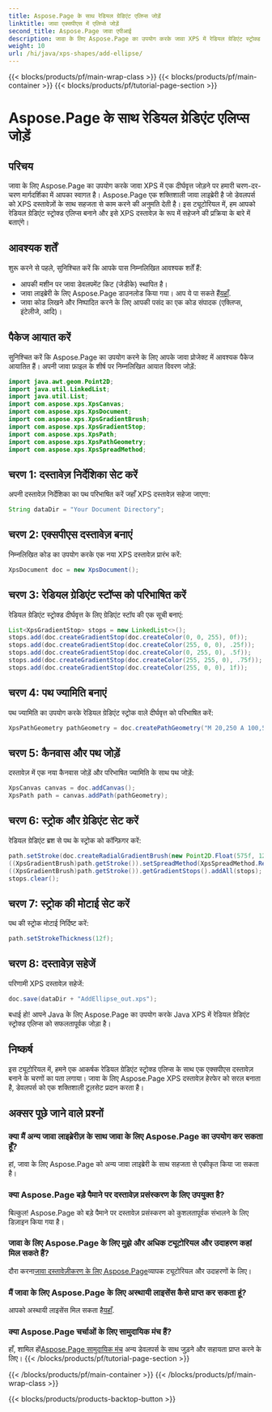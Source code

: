 ```yaml
---
title: Aspose.Page के साथ रेडियल ग्रेडिएंट एलिप्स जोड़ें
linktitle: जावा एक्सपीएस में एलिप्से जोड़ें
second_title: Aspose.Page जावा एपीआई
description: जावा के लिए Aspose.Page का उपयोग करके जावा XPS में रेडियल ग्रेडिएंट स्ट्रोक्ड एलिप्स जोड़ने पर चरण-दर-चरण मार्गदर्शिका देखें। अपने दस्तावेज़ निर्माण को सहजता से बढ़ाएं।
weight: 10
url: /hi/java/xps-shapes/add-ellipse/
---
```


{{< blocks/products/pf/main-wrap-class >}}
{{< blocks/products/pf/main-container >}}
{{< blocks/products/pf/tutorial-page-section >}}

# Aspose.Page के साथ रेडियल ग्रेडिएंट एलिप्स जोड़ें

## परिचय
जावा के लिए Aspose.Page का उपयोग करके जावा XPS में एक दीर्घवृत्त जोड़ने पर हमारी चरण-दर-चरण मार्गदर्शिका में आपका स्वागत है। Aspose.Page एक शक्तिशाली जावा लाइब्रेरी है जो डेवलपर्स को XPS दस्तावेज़ों के साथ सहजता से काम करने की अनुमति देती है। इस ट्यूटोरियल में, हम आपको रेडियल ग्रेडिएंट स्ट्रोक्ड एलिप्स बनाने और इसे XPS दस्तावेज़ के रूप में सहेजने की प्रक्रिया के बारे में बताएंगे।
## आवश्यक शर्तें
शुरू करने से पहले, सुनिश्चित करें कि आपके पास निम्नलिखित आवश्यक शर्तें हैं:
- आपकी मशीन पर जावा डेवलपमेंट किट (जेडीके) स्थापित है।
-  जावा लाइब्रेरी के लिए Aspose.Page डाउनलोड किया गया। आप ये पा सकते हैं[यहाँ](https://releases.aspose.com/page/java/).
- जावा कोड लिखने और निष्पादित करने के लिए आपकी पसंद का एक कोड संपादक (एक्लिप्स, इंटेलीजे, आदि)।
## पैकेज आयात करें
सुनिश्चित करें कि Aspose.Page का उपयोग करने के लिए आपके जावा प्रोजेक्ट में आवश्यक पैकेज आयातित हैं। अपनी जावा फ़ाइल के शीर्ष पर निम्नलिखित आयात विवरण जोड़ें:
```java
import java.awt.geom.Point2D;
import java.util.LinkedList;
import java.util.List;
import com.aspose.xps.XpsCanvas;
import com.aspose.xps.XpsDocument;
import com.aspose.xps.XpsGradientBrush;
import com.aspose.xps.XpsGradientStop;
import com.aspose.xps.XpsPath;
import com.aspose.xps.XpsPathGeometry;
import com.aspose.xps.XpsSpreadMethod;
```
## चरण 1: दस्तावेज़ निर्देशिका सेट करें
अपनी दस्तावेज़ निर्देशिका का पथ परिभाषित करें जहाँ XPS दस्तावेज़ सहेजा जाएगा:
```java
String dataDir = "Your Document Directory";
```
## चरण 2: एक्सपीएस दस्तावेज़ बनाएं
निम्नलिखित कोड का उपयोग करके एक नया XPS दस्तावेज़ प्रारंभ करें:
```java
XpsDocument doc = new XpsDocument();
```
## चरण 3: रेडियल ग्रेडिएंट स्टॉप्स को परिभाषित करें
रेडियल ग्रेडिएंट स्ट्रोक्ड दीर्घवृत्त के लिए ग्रेडिएंट स्टॉप की एक सूची बनाएं:
```java
List<XpsGradientStop> stops = new LinkedList<>();
stops.add(doc.createGradientStop(doc.createColor(0, 0, 255), 0f));
stops.add(doc.createGradientStop(doc.createColor(255, 0, 0), .25f));
stops.add(doc.createGradientStop(doc.createColor(0, 255, 0), .5f));
stops.add(doc.createGradientStop(doc.createColor(255, 255, 0), .75f));
stops.add(doc.createGradientStop(doc.createColor(255, 0, 0), 1f));
```
## चरण 4: पथ ज्यामिति बनाएं
पथ ज्यामिति का उपयोग करके रेडियल ग्रेडिएंट स्ट्रोक वाले दीर्घवृत्त को परिभाषित करें:
```java
XpsPathGeometry pathGeometry = doc.createPathGeometry("M 20,250 A 100,50 0 1 1 220,250 100,50 0 1 1 20,250");
```
## चरण 5: कैनवास और पथ जोड़ें
दस्तावेज़ में एक नया कैनवास जोड़ें और परिभाषित ज्यामिति के साथ पथ जोड़ें:
```java
XpsCanvas canvas = doc.addCanvas();
XpsPath path = canvas.addPath(pathGeometry);
```
## चरण 6: स्ट्रोक और ग्रेडिएंट सेट करें
रेडियल ग्रेडिएंट ब्रश से पथ के स्ट्रोक को कॉन्फ़िगर करें:
```java
path.setStroke(doc.createRadialGradientBrush(new Point2D.Float(575f, 125f), new Point2D.Float(575f, 100f), 75f, 50f));
((XpsGradientBrush)path.getStroke()).setSpreadMethod(XpsSpreadMethod.Reflect);
((XpsGradientBrush)path.getStroke()).getGradientStops().addAll(stops);
stops.clear();
```
## चरण 7: स्ट्रोक की मोटाई सेट करें
पथ की स्ट्रोक मोटाई निर्दिष्ट करें:
```java
path.setStrokeThickness(12f);
```
## चरण 8: दस्तावेज़ सहेजें
परिणामी XPS दस्तावेज़ सहेजें:
```java
doc.save(dataDir + "AddEllipse_out.xps");
```
बधाई हो! आपने Java के लिए Aspose.Page का उपयोग करके Java XPS में रेडियल ग्रेडिएंट स्ट्रोक्ड एलिप्स को सफलतापूर्वक जोड़ा है।
## निष्कर्ष
इस ट्यूटोरियल में, हमने एक आकर्षक रेडियल ग्रेडिएंट स्ट्रोक्ड एलिप्स के साथ एक एक्सपीएस दस्तावेज़ बनाने के चरणों का पता लगाया। जावा के लिए Aspose.Page XPS दस्तावेज़ हेरफेर को सरल बनाता है, डेवलपर्स को एक शक्तिशाली टूलसेट प्रदान करता है।
## अक्सर पूछे जाने वाले प्रश्नों
### क्या मैं अन्य जावा लाइब्रेरीज़ के साथ जावा के लिए Aspose.Page का उपयोग कर सकता हूँ?
हां, जावा के लिए Aspose.Page को अन्य जावा लाइब्रेरी के साथ सहजता से एकीकृत किया जा सकता है।
### क्या Aspose.Page बड़े पैमाने पर दस्तावेज़ प्रसंस्करण के लिए उपयुक्त है?
बिल्कुल! Aspose.Page को बड़े पैमाने पर दस्तावेज़ प्रसंस्करण को कुशलतापूर्वक संभालने के लिए डिज़ाइन किया गया है।
### जावा के लिए Aspose.Page के लिए मुझे और अधिक ट्यूटोरियल और उदाहरण कहां मिल सकते हैं?
 दौरा करना[जावा दस्तावेज़ीकरण के लिए Aspose.Page](https://reference.aspose.com/page/java/)व्यापक ट्यूटोरियल और उदाहरणों के लिए।
### मैं जावा के लिए Aspose.Page के लिए अस्थायी लाइसेंस कैसे प्राप्त कर सकता हूं?
 आपको अस्थायी लाइसेंस मिल सकता है[यहाँ](https://purchase.aspose.com/temporary-license/).
### क्या Aspose.Page चर्चाओं के लिए सामुदायिक मंच हैं?
 हाँ, शामिल हों[Aspose.Page सामुदायिक मंच](https://forum.aspose.com/c/page/39) अन्य डेवलपर्स के साथ जुड़ने और सहायता प्राप्त करने के लिए।
{{< /blocks/products/pf/tutorial-page-section >}}

{{< /blocks/products/pf/main-container >}}
{{< /blocks/products/pf/main-wrap-class >}}

{{< blocks/products/products-backtop-button >}}
